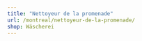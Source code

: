 ```yaml
---
title: "Nettoyeur de la promenade"
url: /montreal/nettoyeur-de-la-promenade/
shop: Wäscherei
---
```

